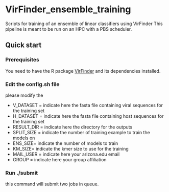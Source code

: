 # VirFinder_ensemble_training
Scripts for training of an ensemble of linear classifiers using VirFinder
This pipeline is meant to be run on an HPC with a PBS scheduler. 

## Quick start

### Prerequisites
You need to have the R package [VirFinder](https://github.com/jessieren/VirFinder) and its dependencies installed.

### Edit the config.sh file
please modify the 
  - V_DATASET = indicate here the fasta file containing viral sequences for the training set
  - H_DATASET = indicate here the fasta file containing host sequences for the training set
  - RESULT_DIR = indicate here the directory for the outputs
  - SPLIT_SIZE = indicate the number of training example to train the models on 
  - ENS_SIZE= indicate the number of models to train
  - KM_SIZE= indicate the kmer size to use for the training
  - MAIL_USER = indicate here your arizona.edu email
  - GROUP = indicate here your group affiliation
  
### Run ./submit
this command will submit two jobs in queue. 

